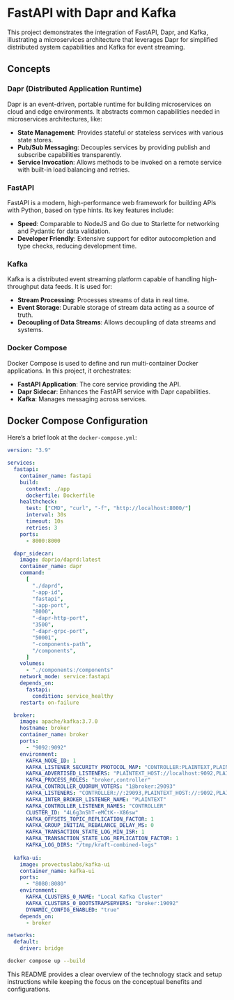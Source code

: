 # FastAPI with Dapr and Kafka

This project demonstrates the integration of FastAPI, Dapr, and Kafka, illustrating a microservices architecture that leverages Dapr for simplified distributed system capabilities and Kafka for event streaming.

## Concepts

### Dapr (Distributed Application Runtime)

Dapr is an event-driven, portable runtime for building microservices on cloud and edge environments. It abstracts common capabilities needed in microservices architectures, like:

- **State Management**: Provides stateful or stateless services with various state stores.
- **Pub/Sub Messaging**: Decouples services by providing publish and subscribe capabilities transparently.
- **Service Invocation**: Allows methods to be invoked on a remote service with built-in load balancing and retries.

### FastAPI

FastAPI is a modern, high-performance web framework for building APIs with Python, based on type hints. Its key features include:

- **Speed**: Comparable to NodeJS and Go due to Starlette for networking and Pydantic for data validation.
- **Developer Friendly**: Extensive support for editor autocompletion and type checks, reducing development time.

### Kafka

Kafka is a distributed event streaming platform capable of handling high-throughput data feeds. It is used for:

- **Stream Processing**: Processes streams of data in real time.
- **Event Storage**: Durable storage of stream data acting as a source of truth.
- **Decoupling of Data Streams**: Allows decoupling of data streams and systems.

### Docker Compose

Docker Compose is used to define and run multi-container Docker applications. In this project, it orchestrates:

- **FastAPI Application**: The core service providing the API.
- **Dapr Sidecar**: Enhances the FastAPI service with Dapr capabilities.
- **Kafka**: Manages messaging across services.

## Docker Compose Configuration

Here’s a brief look at the `docker-compose.yml`:

```yaml
version: "3.9"

services:
  fastapi:
    container_name: fastapi
    build:
      context: ./app
      dockerfile: Dockerfile
    healthcheck:
      test: ["CMD", "curl", "-f", "http://localhost:8000/"]
      interval: 30s
      timeout: 10s
      retries: 3
    ports:
      - 8000:8000

  dapr_sidecar:
    image: daprio/daprd:latest
    container_name: dapr
    command:
      [
        "./daprd",
        "-app-id",
        "fastapi",
        "-app-port",
        "8000",
        "-dapr-http-port",
        "3500",
        "-dapr-grpc-port",
        "50001",
        "-components-path",
        "/components",
      ]
    volumes:
      - "./components:/components"
    network_mode: service:fastapi
    depends_on:
      fastapi:
        condition: service_healthy
    restart: on-failure

  broker:
    image: apache/kafka:3.7.0
    hostname: broker
    container_name: broker
    ports:
      - "9092:9092"
    environment:
      KAFKA_NODE_ID: 1
      KAFKA_LISTENER_SECURITY_PROTOCOL_MAP: "CONTROLLER:PLAINTEXT,PLAINTEXT:PLAINTEXT,PLAINTEXT_HOST:PLAINTEXT"
      KAFKA_ADVERTISED_LISTENERS: "PLAINTEXT_HOST://localhost:9092,PLAINTEXT://broker:19092"
      KAFKA_PROCESS_ROLES: "broker,controller"
      KAFKA_CONTROLLER_QUORUM_VOTERS: "1@broker:29093"
      KAFKA_LISTENERS: "CONTROLLER://:29093,PLAINTEXT_HOST://:9092,PLAINTEXT://:19092"
      KAFKA_INTER_BROKER_LISTENER_NAME: "PLAINTEXT"
      KAFKA_CONTROLLER_LISTENER_NAMES: "CONTROLLER"
      CLUSTER_ID: "4L6g3nShT-eMCtK--X86sw"
      KAFKA_OFFSETS_TOPIC_REPLICATION_FACTOR: 1
      KAFKA_GROUP_INITIAL_REBALANCE_DELAY_MS: 0
      KAFKA_TRANSACTION_STATE_LOG_MIN_ISR: 1
      KAFKA_TRANSACTION_STATE_LOG_REPLICATION_FACTOR: 1
      KAFKA_LOG_DIRS: "/tmp/kraft-combined-logs"
    
  kafka-ui:
    image: provectuslabs/kafka-ui
    container_name: kafka-ui
    ports:
      - "8080:8080"
    environment:
      KAFKA_CLUSTERS_0_NAME: "Local Kafka Cluster"
      KAFKA_CLUSTERS_0_BOOTSTRAPSERVERS: "broker:19092"
      DYNAMIC_CONFIG_ENABLED: "true"
    depends_on:
      - broker      

networks:
  default:
    driver: bridge

```
```bash
docker compose up --build
```

This README provides a clear overview of the technology stack and setup instructions while keeping the focus on the conceptual benefits and configurations.